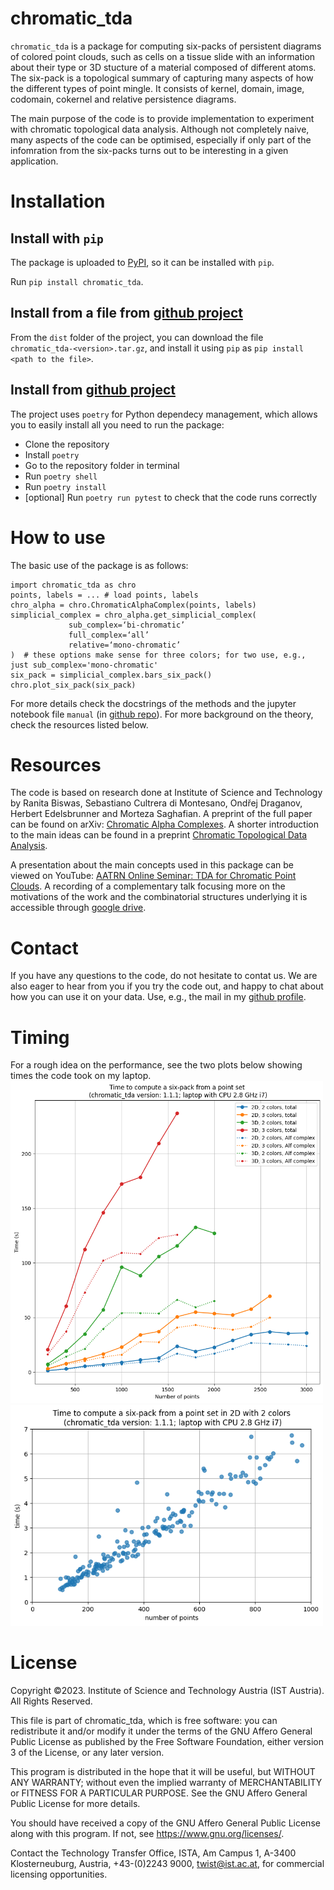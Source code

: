 # chromatic_tda

`chromatic_tda` is a package for computing six-packs of persistent diagrams of colored point clouds, such as cells on a tissue slide with an information about their type or 3D stucture of a material composed of different atoms. The six-pack is a topological summary of capturing many aspects of how the different types of point mingle. It consists of kernel, domain, image, codomain, cokernel and relative persistence diagrams.

The main purpose of the code is to provide implementation to experiment with chromatic topological data analysis. Although not completely naive, many aspects of the code can be optimised, especially if only part of the infomration from the six-packs turns out to be interesting in a given application.

# Installation

## Install with `pip`

The package is uploaded to [PyPI](https://pypi.org/project/chromatic-tda/), so it can be installed with `pip`.

Run `pip install chromatic_tda`.

## Install from a file from [github project](https://github.com/OnDraganov/chromatic-tda)

From the `dist` folder of the project, you can download the file `chromatic_tda-<version>.tar.gz`, and install it using `pip` as `pip install <path to the file>`.

## Install from [github project](https://github.com/OnDraganov/chromatic-tda)

The project uses `poetry` for Python dependecy management, which allows you to easily install all you need to run the package:

- Clone the repository
- Install `poetry`
- Go to the repository folder in terminal
- Run `poetry shell`
- Run `poetry install`
- [optional] Run `poetry run pytest` to check that the code runs correctly

# How to use

The basic use of the package is as follows:
```
import chromatic_tda as chro
points, labels = ... # load points, labels
chro_alpha = chro.ChromaticAlphaComplex(points, labels) simplicial_complex = chro_alpha.get_simplicial_complex(
             sub_complex=‘bi-chromatic’
             full_complex=‘all’
             relative=‘mono-chromatic’
)  # these options make sense for three colors; for two use, e.g., just sub_complex='mono-chromatic'
six_pack = simplicial_complex.bars_six_pack()
chro.plot_six_pack(six_pack)
```

For more details check the docstrings of the methods and the jupyter notebook file `manual` (in [github repo](https://github.com/OnDraganov/chromatic-tda)). For more background on the theory, check the resources listed below.


# Resources

The code is based on research done at Institute of Science and Technology by Ranita Biswas, Sebastiano Cultrera di Montesano, Ondřej Draganov, Herbert Edelsbrunner and Morteza Saghafian. A preprint of the full paper can be found on arXiv: [Chromatic Alpha Complexes](https://arxiv.org/abs/2212.03128). A shorter introduction to the main ideas can be found in a preprint [Chromatic Topological Data Analysis](https://arxiv.org/abs/2406.04102).

A presentation about the main concepts used in this package can be viewed on YouTube: [AATRN Online Seminar: TDA for Chromatic Point Clouds](https://youtu.be/HIqiF00yKaw). A recording of a complementary talk focusing more on the motivations of the work and the combinatorial structures underlying it is accessible through [google drive](https://drive.google.com/file/d/1RBiGlgY4mlRL59eAVmMLrgBCZYN97QnZ/view).

# Contact

If you have any questions to the code, do not hesitate to contat us. We are also eager to hear from you if you try the code out, and happy to chat about how you can use it on your data. Use, e.g., the mail in my [github profile](https://github.com/OnDraganov).

# Timing

For a rough idea on the performance, see the two plots below showing times the code took on my laptop.
<img src="img/timing_1.1.1.png" width="500px">
<img src="img/timing_2d_2c_200exp.png" width="500px">
# License

Copyright ©2023. Institute of Science and Technology Austria (IST Austria). All Rights Reserved.  

This file is part of chromatic_tda, which is free software: you can redistribute it and/or modify it under the terms of the GNU Affero General Public License as published by the Free Software Foundation, either version 3 of the License, or any later version.
 
This program is distributed in the hope that it will be useful, but WITHOUT ANY WARRANTY; without even the implied warranty of MERCHANTABILITY or FITNESS FOR A PARTICULAR PURPOSE. See the GNU Affero General Public License for more details.
 
You should have received a copy of the GNU Affero General Public License along with this program. If not, see <https://www.gnu.org/licenses/>.
 
Contact the Technology Transfer Office, ISTA, Am Campus 1, A-3400 Klosterneuburg, Austria, +43-(0)2243 9000, twist@ist.ac.at, for commercial licensing opportunities.
